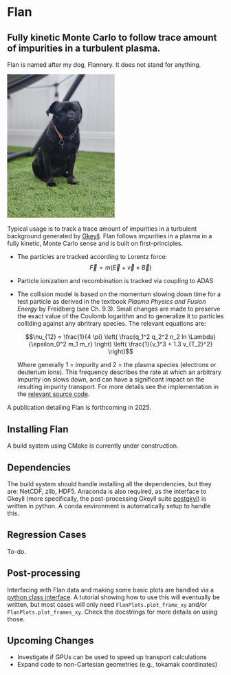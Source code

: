 # Flan
## Fully kinetic Monte Carlo to follow trace amount of impurities in a turbulent plasma. 

Flan is named after my dog, Flannery. It does not stand for anything. 

<img src="https://github.com/shawnzamperini/flan/blob/main/docs/flan_image.jpg" width="250">

Typical usage is to track a trace amount of impurities in a turbulent background generated by [Gkeyll](https://gkeyll.readthedocs.io/en/latest/install.html). Flan follows impurities in a plasma in a fully kinetic, Monte Carlo sense and is built on first-principles.

- The particles are tracked according to Lorentz force:
    $$\vec{F}=m(\vec{E} + \vec{v} \times \vec{B})$$
- Particle ionization and recombination is tracked via coupling to ADAS
- The collision model is based on the momentum slowing down time for a test particle as derived in the textbook *Plasma Physics and Fusion Energy* by Freidberg (see Ch. 9.3). Small changes are made to preserve the exact value of the Coulomb logarithm and to generalize it to particles colliding against any abritrary species. The relevant equations are:

    $$\nu_{12} = \frac{1}{4 \pi} \left( \frac{q_1^2 q_2^2 n_2 ln \Lambda}{\epsilon_0^2 m_1 m_r} \right) \left( \frac{1}{v_1^3 + 1.3 v_{T_2}^2} \right)$$

    Where generally 1 = impurity and 2 = the plasma species (electrons or deuterium ions). This frequency describes the rate at which an arbitrary impurity ion slows down, and can have a significant impact on the resulting impurity transport. For more details see the implementation in the [relevant source code](https://github.com/shawnzamperini/flan/blob/main/src/collisions.cpp).

A publication detailing Flan is forthcoming in 2025. 

## Installing Flan

A build system using CMake is currently under construction.

## Dependencies

The build system should handle installing all the dependencies, but they are: NetCDF, zlib, HDF5. Anaconda is also required, as the interface to Gkeyll (more specifically, the post-processing Gkeyll suite [postgkyl](https://github.com/ammarhakim/postgkyl/tree/main)) is written in python. A conda environment is automatically setup to handle this. 

## Regression Cases

To-do.

## Post-processing

Interfacing with Flan data and making some basic plots are handled via a [python class interface](https://github.com/shawnzamperini/flan/blob/main/python/flan_plots.py). A tutorial showing how to use this will eventually be written, but most cases will only need `FlanPlots.plot_frame_xy` and/or `FlanPlots.plot_frames_xy`. Check the docstrings for more details on using those.  

## Upcoming Changes

- Investigate if GPUs can be used to speed up transport calculations
- Expand code to non-Cartesian geometries (e.g., tokamak coordinates)
